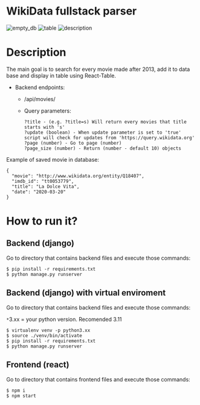 # WikiData fullstack parser

![empty_db](https://github.com/kernel-sqz/appsilon-homework/blob/main/img/Zrzut%20ekranu%202023-05-2%20o%2023.12.22.png)
![table](https://github.com/kernel-sqz/appsilon-homework/blob/main/img/Zrzut%20ekranu%202023-05-2%20o%2022.08.43.png)
![description](https://github.com/kernel-sqz/appsilon-homework/blob/main/img/Zrzut%20ekranu%202023-05-2%20o%2022.08.31.png)

# Description
The main goal is to search for every movie made after 2013, add it to data base and display in table using React-Table.
- Backend endpoints:

  - /api/movies/

  - Query parameters:

        ?title - (e.g. ?title=s) Will return every movies that title starts with 's'
        ?update (boolean) - When update parameter is set to 'true' script will check for updates from 'https://query.wikidata.org'
        ?page (number) - Go to page (number)
        ?page_size (number) - Return (number - default 10) objects

Example of saved movie in database:

    {
      "movie": "http://www.wikidata.org/entity/Q18407",
      "imdb_id": "tt0053779",
      "title": "La Dolce Vita",
      "date": "2020-03-20"
    }

# How to run it?

## Backend (django)
Go to directory that contains backend files and execute those commands:

    $ pip install -r requirements.txt
    $ python manage.py runserver

## Backend (django) with virtual enviroment
Go to directory that contains backend files and execute those commands:

`*`3.xx = your python version. Recomended 3.11

    $ virtualenv venv -p python3.xx
    $ source ./venv/bin/activate
    $ pip install -r requirements.txt
    $ python manage.py runserver

## Frontend (react)
Go to directory that contains frontend files and execute those commands:


    $ npm i
    $ npm start
